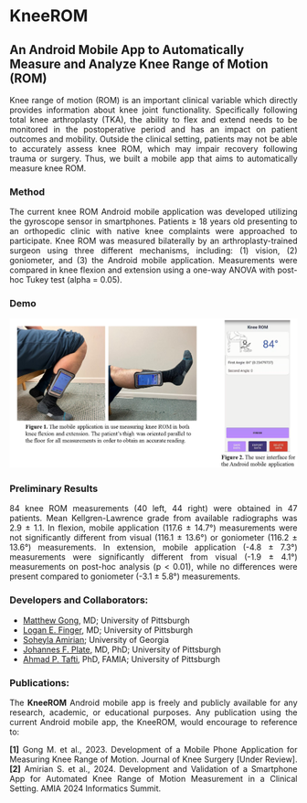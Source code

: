 # KneeROM
## An Android Mobile App to Automatically Measure and Analyze Knee Range of Motion (ROM)
<p align="justify">Knee range of motion (ROM) is an important clinical variable which directly provides information about knee joint functionality. Specifically following total knee arthroplasty (TKA), the ability to flex and extend needs to be monitored in the postoperative period and has an impact on patient outcomes and mobility. Outside the clinical setting, patients may not be able to accurately assess knee ROM, which may impair recovery following trauma or surgery. Thus, we built a mobile app that aims to automatically measure knee ROM.</p>

### Method
<p align="justify">The current knee ROM Android mobile application was developed utilizing the gyroscope sensor in smartphones. Patients ≥ 18 years old presenting to an orthopedic clinic with native knee complaints were approached to participate. Knee ROM was measured bilaterally by an arthroplasty-trained surgeon using three different mechanisms, including: (1) vision, (2) goniometer, and (3) the Android mobile application. Measurements were compared in knee flexion and extension using a one-way ANOVA with post-hoc Tukey test (alpha = 0.05).</p>

### Demo

![alt text](https://github.com/pitthexai/KneeROM/blob/main/Data/GitHub_KneeROM_PittHexAI.png  "KneeROM")

### Preliminary Results
<p align="justify">84 knee ROM measurements (40 left, 44 right) were obtained in 47 patients. Mean Kellgren-Lawrence grade from available radiographs was 2.9 ± 1.1.  In flexion, mobile application (117.6 ± 14.7°) measurements were not significantly different from visual (116.1 ± 13.6°) or goniometer (116.2 ± 13.6°) measurements. In extension, mobile application (-4.8  ± 7.3°) measurements were significantly different from visual (-1.9 ± 4.1°) measurements on post-hoc analysis (p < 0.01), while no differences were present compared to goniometer (-3.1 ± 5.8°) measurements.</p>

### Developers and Collaborators: 
+ <a href="https://www.orthonet.pitt.edu/people/matthew-gong-md" target="_blank">Matthew Gong</a>, MD; University of Pittsburgh
+ <a href="" target="_blank">Logan E. Finger</a>, MD; University of Pittsburgh
+ <a href="https://amiielab.github.io/" target="_blank">Soheyla Amirian</a>; University of Georgia
+ <a href="https://www.orthonet.pitt.edu/people/f-johannes-plate-md-phd" target="_blank">Johannes F. Plate</a>, MD, PhD; University of Pittsburgh
+ <a href="https://pitthexai.github.io" target="_blank">Ahmad P. Tafti</a>, PhD, FAMIA; University of Pittsburgh

### Publications:

<p align="justify">The <strong>KneeROM</strong> Android mobile app is freely and publicly available for any research, academic, or educational purposes. Any publication using the current Android mobile app, the KneeROM, would encourage to reference to:
<p align="justify">
<strong>[1]</strong> Gong M. et al., 2023. Development of a Mobile Phone Application for Measuring Knee Range of Motion. Journal of Knee Surgery [Under Review].
<strong>[2]</strong> Amirian S. et al., 2024. Development and Validation of a Smartphone App for Automated Knee Range of Motion Measurement in a Clinical Setting. AMIA 2024 Informatics Summit.
</p>


